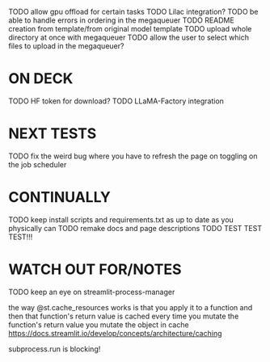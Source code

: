 TODO allow gpu offload for certain tasks
TODO Lilac integration?
TODO be able to handle errors in ordering in the megaqueuer
TODO README creation from template/from original model template
TODO upload whole directory at once with megaqueuer
TODO allow the user to select which files to upload in the megaqueuer?

# ON DECK
TODO HF token for download?
TODO LLaMA-Factory integration

# NEXT TESTS
TODO fix the weird bug where you have to refresh the page on toggling on the job scheduler

# CONTINUALLY
TODO keep install scripts and requirements.txt as up to date as you physically can
TODO remake docs and page descriptions
TODO TEST TEST TEST!!!

# WATCH OUT FOR/NOTES
TODO keep an eye on streamlit-process-manager

the way @st.cache_resources works is that you apply it to a function and then that function's return value is cached
every time you mutate the function's return value you mutate the object in cache
https://docs.streamlit.io/develop/concepts/architecture/caching

subprocess.run is blocking!